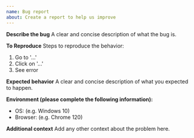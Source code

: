 ```yaml
---
name: Bug report
about: Create a report to help us improve
---
```


**Describe the bug**
A clear and concise description of what the bug is.

**To Reproduce**
Steps to reproduce the behavior:
1. Go to '...'
2. Click on '...'
3. See error

**Expected behavior**
A clear and concise description of what you expected to happen.

**Environment (please complete the following information):**
 - OS: (e.g. Windows 10)
 - Browser: (e.g. Chrome 120)

**Additional context**
Add any other context about the problem here.
